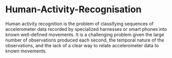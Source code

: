 # Human-Activity-Recognisation
Human activity recognition is the problem of classifying sequences of accelerometer data recorded by specialized harnesses or smart phones into known well-defined movements.  It is a challenging problem given the large number of observations produced each second, the temporal nature of the observations, and the lack of a clear way to relate accelerometer data to known movements.
